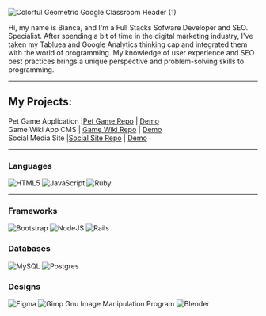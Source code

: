 ![Colorful Geometric Google Classroom Header (1)](https://user-images.githubusercontent.com/75501648/143926285-a9b75991-a020-4898-9952-0ef875431b03.png)


 Hi, my name is Bianca, and  I'm a Full Stacks Sofware Developer and SEO. Specialist.  After spending a bit of time in the digital marketing industry, I've taken my Tabluea and Google Analytics thinking cap and integrated them with the world of programming. My knowledge of user experience and SEO best practices brings a unique perspective and problem-solving skills to programming.
 
 <hr>
 
 ## **My Projects:** <br>
 Pet Game Application |[Pet Game Repo](https://github.com/Bcharlotin1/JavascriptProject) | [Demo](https://youtu.be/LW1CQ7nSxpA)<br>
 Game Wiki App CMS | [Game Wiki Repo](https://github.com/Bcharlotin1/Rails-App) | [Demo](https://youtu.be/6pGsCYlRyP4)<br>
 Social Media Site |[Social Site Repo](https://github.com/Bcharlotin1/sinatra_web_app_1) | [Demo](https://youtu.be/J0HVgkrpPIM)
 <hr>
 
### **Languages**<br>

![HTML5](https://img.shields.io/badge/html5-%23E34F26.svg?style=for-the-badge&logo=html5&logoColor=white)
![JavaScript](https://img.shields.io/badge/javascript-%23323330.svg?style=for-the-badge&logo=javascript&logoColor=%23F7DF1E)
![Ruby](https://img.shields.io/badge/ruby-%23CC342D.svg?style=for-the-badge&logo=ruby&logoColor=white)
<hr>

### **Frameworks**<br>

![Bootstrap](https://img.shields.io/badge/bootstrap-%23563D7C.svg?style=for-the-badge&logo=bootstrap&logoColor=white)
![NodeJS](https://img.shields.io/badge/node.js-6DA55F?style=for-the-badge&logo=node.js&logoColor=white)
![Rails](https://img.shields.io/badge/rails-%23CC0000.svg?style=for-the-badge&logo=ruby-on-rails&logoColor=white)

### **Databases**<br>
![MySQL](https://img.shields.io/badge/mysql-%2300f.svg?style=for-the-badge&logo=mysql&logoColor=white)
![Postgres](https://img.shields.io/badge/postgres-%23316192.svg?style=for-the-badge&logo=postgresql&logoColor=white)

### **Designs**<br>
![Figma](https://img.shields.io/badge/figma-%23F24E1E.svg?style=for-the-badge&logo=figma&logoColor=white)
![Gimp Gnu Image Manipulation Program](https://img.shields.io/badge/Gimp-657D8B?style=for-the-badge&logo=gimp&logoColor=FFFFFF)
![Blender](https://img.shields.io/badge/blender-%23F5792A.svg?style=for-the-badge&logo=blender&logoColor=white)

